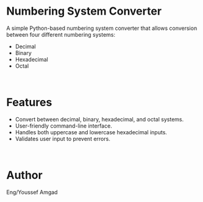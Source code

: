 <h1>Numbering System Converter</h1>

A simple Python-based numbering system converter that allows conversion between four different numbering systems:
<ul>
<li>Decimal</li>

<li>Binary</li>

<li>Hexadecimal</li>

<li>Octal</li>
</ul>

</br>
<h1>Features</h1>
<ul>
<li>Convert between decimal, binary, hexadecimal, and octal systems.</li>
<li>User-friendly command-line interface.</li>
<li>Handles both uppercase and lowercase hexadecimal inputs.</li>
<li>Validates user input to prevent errors.</li>
</ul>

</br>
<h1>Author</h1>

Eng/Youssef Amgad



